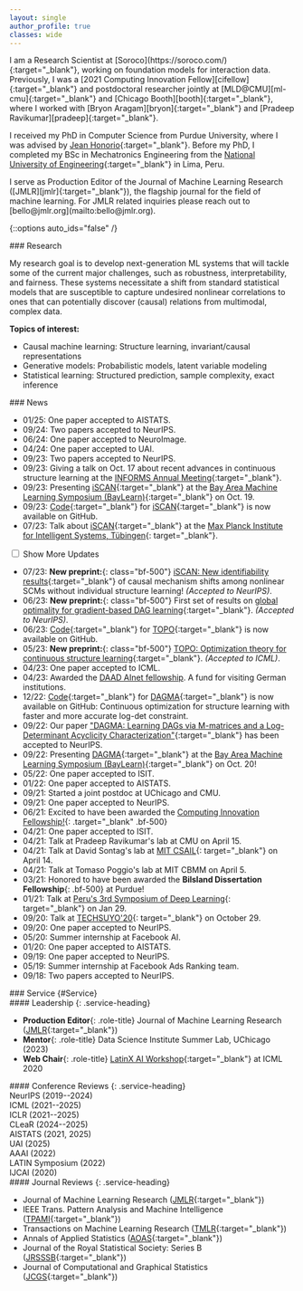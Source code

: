 ```yaml
---
layout: single
author_profile: true
classes: wide
---
```


<div class="section-block intro" markdown="1">
I am a Research Scientist at [Soroco](https://soroco.com/){:target="_blank"}, working on foundation models for interaction data. 
Previously, I was a [2021 Computing Innovation Fellow][cifellow]{:target="_blank"} and postdoctoral researcher jointly at [MLD@CMU][ml-cmu]{:target="_blank"} and [Chicago Booth][booth]{:target="_blank"}, where I worked with [Bryon Aragam][bryon]{:target="_blank"} and [Pradeep Ravikumar][pradeep]{:target="_blank"}.

I received my PhD in Computer Science from Purdue University, where I was advised by [Jean Honorio][jean]{:target="_blank"}.
Before my PhD, I completed my BSc in Mechatronics Engineering from the [National University of Engineering][uni]{:target="_blank"} in Lima, Peru.
</div>

<div class="section-block role" markdown="1">
I serve as Production Editor of the Journal of Machine Learning Research ([JMLR][jmlr]{:target="_blank"}), the flagship journal for the field of machine learning.
For JMLR related inquiries please reach out to [bello@jmlr.org](mailto:bello@jmlr.org).
</div>

{::options auto_ids="false" /}

<div class="section-block research" markdown="1">
### Research

My research goal is to develop next-generation ML systems that will tackle some of the current major challenges, such as robustness, interpretability, and fairness. 
These systems necessitate a shift from standard statistical models that are susceptible to capture undesired nonlinear correlations to ones that can potentially discover (causal) relations from multimodal, complex data.

**Topics of interest:**
- Causal machine learning: Structure learning, invariant/causal representations
- Generative models: Probabilistic models, latent variable modeling
- Statistical learning: Structured prediction, sample complexity, exact inference
</div>

<div class="section-block news" markdown="1">
### News

- 01/25: One paper accepted to AISTATS.
- 09/24: Two papers accepted to NeurIPS.
- 06/24: One paper accepted to NeuroImage.
- 04/24: One paper accepted to UAI.
- 09/23: Two papers accepted to NeurIPS.
- 09/23: Giving a talk on Oct. 17 about recent advances in continuous structure learning at the [INFORMS Annual Meeting](https://www.abstractsonline.com/pp8/#!/10856/session/517){:target="_blank"}.
- 09/23: Presenting [iSCAN][iscan]{:target="_blank"} at the [Bay Area Machine Learning Symposium (BayLearn)][baylearn]{:target="_blank"} on Oct. 19.
- 09/23: [Code][iscan-code]{:target="_blank"} for [iSCAN][iscan]{:target="_blank"} is now available on GitHub.
- 07/23: Talk about [iSCAN][iscan]{:target="_blank"} at the [Max Planck Institute for Intelligent Systems, Tübingen](https://ei.is.mpg.de/){: target="_blank"}.

<div class="toggle-container">
  <input type="checkbox" id="news-toggle" class="toggle-input">
  <label for="news-toggle" class="toggle-label">Show More Updates</label>
  <div class="toggle-content" markdown="1">

- 07/23: **New preprint:**{: class="bf-500"} [iSCAN: New identifiability results][iscan]{:target="_blank"} of causal mechanism shifts among nonlinear SCMs without individual structure learning! _(Accepted to NeurIPS)_.
- 06/23: **New preprint:**{: class="bf-500"} First set of results on [global optimality for gradient-based DAG learning][bivariate-notears]{:target="_blank"}. _(Accepted to NeurIPS)_. 
- 06/23: [Code][topo-code]{:target="_blank"} for [TOPO][topo]{:target="_blank"} is now available on GitHub.
- 05/23: **New preprint:**{: class="bf-500"} [TOPO: Optimization theory for continuous structure learning][topo]{:target="_blank"}. _(Accepted to ICML)_.
- 04/23: One paper accepted to ICML.
- 04/23: Awarded the [DAAD AInet fellowship][daad]. A fund for visiting German institutions.
- 12/22: [Code][dagma-code]{:target="_blank"} for [DAGMA][dagma]{:target="_blank"} is now available on GitHub: Continuous optimization for
structure learning with faster and more accurate log-det constraint.
- 09/22: Our paper ["DAGMA: Learning DAGs via M-matrices and a Log-Determinant Acyclicity Characterization"][dagma]{:target="_blank"} has been accepted to NeurIPS.
- 09/22: Presenting [DAGMA][dagma]{:target="_blank"} at the [Bay Area Machine Learning Symposium (BayLearn)][baylearn]{:target="_blank"} on Oct. 20!
- 05/22: One paper accepted to ISIT.
- 01/22: One paper accepted to AISTATS.
- 09/21: Started a joint postdoc at UChicago and CMU.
- 09/21: One paper accepted to NeurIPS.
- 06/21: Excited to have been awarded the [Computing Innovation Fellowship!][cifellow]{: .target="_blank" .bf-500}
- 04/21: One paper accepted to ISIT.
- 04/21: Talk at Pradeep Ravikumar's lab at CMU on April 15.
- 04/21: Talk at David Sontag's lab at [MIT CSAIL](https://calendar.csail.mit.edu/events/235397){: target="_blank"} on April 14.
- 04/21: Talk at Tomaso Poggio's lab at MIT CBMM on April 5.
- 03/21: Honored to have been awarded the **Bilsland Dissertation Fellowship**{: .bf-500} at Purdue!
- 01/21: Talk at [Peru's 3rd Symposium of Deep Learning](https://sites.google.com/view/spdl-2021/ponentes?authuser=0){: target="_blank"} on Jan 29.
- 09/20: Talk at [TECHSUYO'20](https://www.techsuyo.org/){: target="_blank"} on October 29.
- 09/20: One paper accepted to NeurIPS.
- 05/20: Summer internship at Facebook AI.
- 01/20: One paper accepted to AISTATS.
- 09/19: One paper accepted to NeurIPS.
- 05/19: Summer internship at Facebook Ads Ranking team.
- 09/18: Two papers accepted to NeurIPS.
</div>
</div>
</div>

<div class="section-block service" markdown="1">
### Service {#Service}

<div class="service-grid" markdown="1">
<div class="service-item" markdown="1">
#### Leadership
{: .service-heading}

- **Production Editor**{: .role-title} 
  Journal of Machine Learning Research ([JMLR][jmlr]{:target="_blank"})
- **Mentor**{: .role-title}
  Data Science Institute Summer Lab, UChicago (2023)
- **Web Chair**{: .role-title}
  [LatinX AI Workshop][lxai_workshop]{:target="_blank"} at ICML 2020
</div>

<div class="service-item" markdown="1">
#### Conference Reviews
{: .service-heading}

<div class="conference-grid">
<div class="conference-item">NeurIPS (2019--2024)</div>
<div class="conference-item">ICML (2021--2025)</div>
<div class="conference-item">ICLR (2021--2025)</div>
<div class="conference-item">CLeaR (2024--2025)</div>
<div class="conference-item">AISTATS (2021, 2025)</div>
<div class="conference-item">UAI (2025)</div>
<div class="conference-item">AAAI (2022)</div>
<div class="conference-item">LATIN Symposium (2022)</div>
<div class="conference-item">IJCAI (2020)</div>
</div>
</div>

<div class="service-item" markdown="1">
#### Journal Reviews
{: .service-heading}

- Journal of Machine Learning Research ([JMLR][jmlr]{:target="_blank"})
- IEEE Trans. Pattern Analysis and Machine Intelligence ([TPAMI](https://ieeexplore.ieee.org/xpl/RecentIssue.jsp?punumber=34){:target="_blank"})
- Transactions on Machine Learning Research ([TMLR](https://jmlr.org/tmlr/){:target="_blank"})
- Annals of Applied Statistics ([AOAS](https://projecteuclid.org/journals/annals-of-applied-statistics){:target="_blank"})
- Journal of the Royal Statistical Society: Series B ([JRSSSB](https://academic.oup.com/jrsssb){:target="_blank"})
- Journal of Computational and Graphical Statistics ([JCGS](https://www.tandfonline.com/toc/ucgs20/current){:target="_blank"})
</div>
</div>

[bryon]: https://www.bryonaragam.com/
[pradeep]: https://www.cs.cmu.edu/~pradeepr/
[jean]: https://www.cs.purdue.edu/homes/jhonorio
[cifellow]: https://cifellows2021.org/2021-class/
[cmu]: https://www.cmu.edu/
[ml-cmu]: https://www.ml.cmu.edu/
[uchicago]: https://www.uchicago.edu/
[booth]: https://www.chicagobooth.edu/
[uni]: https://en.wikipedia.org/wiki/National_University_of_Engineering

[neurips20]: https://papers.nips.cc/paper/2020/file/8248a99e81e752cb9b41da3fc43fbe7f-Paper.pdf
[neurips19]: https://papers.nips.cc/paper/8627-exact-inference-in-structured-prediction.pdf
[aistats20]: http://proceedings.mlr.press/v108/bello20a.html
[neurips18]: http://papers.neurips.cc/paper/7577-learning-latent-variable-structured-prediction-models-with-gaussian-perturbations.pdf
[dagma-code]: https://github.com/kevinsbello/dagma
[topo-code]: https://github.com/Duntrain/TOPO
[iscan-code]: https://github.com/kevinsbello/iscan
[daad]: https://www.daad.de/en/the-daad/postdocnet/fellows/fellows/#Bello

[lxai_workshop]: https://icml.cc/Conferences/2020/ScheduleMultitrack?event=7087
[jmlr]: https://jmlr.org/

[baylearn]: https://baylearn.org/
[dagma]: https://arxiv.org/abs/2209.08037
[topo]: https://arxiv.org/abs/2305.17277
[bivariate-notears]: https://arxiv.org/abs/2306.17378
[iscan]: https://arxiv.org/abs/2306.17361

